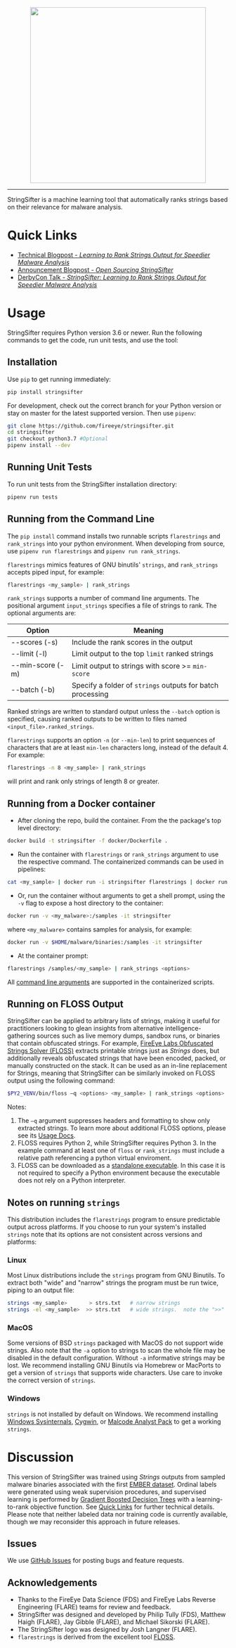 <div align="center">
  <img src="misc/stringsifter-flat-dark.png" width="400">
</div>

--------------------------------------------------------------------------------

StringSifter is a machine learning tool that automatically ranks strings based on their relevance for malware analysis.

# Quick Links
* [Technical Blogpost - *Learning to Rank Strings Output for Speedier Malware Analysis*](https://www.fireeye.com/blog/threat-research/2019/05/learning-to-rank-strings-output-for-speedier-malware-analysis.html)
* [Announcement Blogpost - *Open Sourcing StringSifter*](https://www.fireeye.com/blog/threat-research/2019/09/open-sourcing-stringsifter.html)
* [DerbyCon Talk - *StringSifter: Learning to Rank Strings Output for Speedier Malware Analysis*](https://youtu.be/pLiaVzOMJSk)

# Usage

StringSifter requires Python version 3.6 or newer. Run the following commands to get the code, run unit tests, and use the tool:

## Installation

Use `pip` to get running immediately:
```sh
pip install stringsifter
```

For development, check out the correct branch for your Python version or stay on master for the latest supported version. Then use `pipenv`:
```sh
git clone https://github.com/fireeye/stringsifter.git
cd stringsifter
git checkout python3.7 #Optional
pipenv install --dev
```

## Running Unit Tests

To run unit tests from the StringSifter installation directory:

```sh
pipenv run tests
```

## Running from the Command Line

The `pip install` command installs two runnable scripts `flarestrings` and `rank_strings` into your python environment. When developing from source, use `pipenv run flarestrings` and `pipenv run rank_strings`.

`flarestrings` mimics features of GNU binutils' `strings`, and `rank_strings` accepts piped input, for example:

```sh
flarestrings <my_sample> | rank_strings
```

`rank_strings` supports a number of command line arguments.  The positional argument `input_strings` specifies a file of strings to rank.  The optional arguments are:

Option | Meaning
--- | ---
--scores (-s) | Include the rank scores in the output
--limit (-l) | Limit output to the top `limit` ranked strings
--min-score (-m) | Limit output to strings with score >= `min-score`
--batch (-b) | Specify a folder of `strings` outputs for batch processing

Ranked strings are written to standard output unless the `--batch` option is specified, causing ranked outputs to be written to files named `<input_file>.ranked_strings`.

`flarestrings` supports an option `-n` (or `--min-len`) to print sequences of characters that are at least `min-len` characters long, instead of the default 4.  For example:

```sh
flarestrings -n 8 <my_sample> | rank_strings
```

will print and rank only strings of length 8 or greater.

## Running from a Docker container

- After cloning the repo, build the container.  From the the package's top level directory:
```sh
docker build -t stringsifter -f docker/Dockerfile .
```
- Run the container with `flarestrings` or `rank_strings` argument to use the respective command. The containerized commands can be used in pipelines:
```sh
cat <my_sample> | docker run -i stringsifter flarestrings | docker run -i stringsifter rank_strings
```
- Or, run the container without arguments to get a shell prompt, using the `-v` flag to expose a host directory to the container:
```sh
docker run -v <my_malware>:/samples -it stringsifter
```
where `<my_malware>` contains samples for analysis, for example:
```sh
docker run -v $HOME/malware/binaries:/samples -it stringsifter
```
- At the container prompt:
```sh
flarestrings /samples/<my_sample> | rank_strings <options>
```

All [command line arguments](#running-from-the-command-line) are supported in the containerized scripts.

## Running on FLOSS Output

StringSifter can be applied to arbitrary lists of strings, making it useful for practitioners looking to glean insights from alternative intelligence-gathering sources such as live memory dumps, sandbox runs, or binaries that contain obfuscated strings. For example, [FireEye Labs Obfuscated Strings Solver (FLOSS)](https://github.com/fireeye/flare-floss) extracts printable strings just as *Strings* does, but additionally reveals obfuscated strings that have been encoded, packed, or manually constructed on the stack. It can be used as an in-line replacement for Strings, meaning that StringSifter can be similarly invoked on FLOSS output using the following command:

```sh
$PY2_VENV/bin/floss –q <options> <my_sample> | rank_strings <options>
```

Notes:
1. The `–q` argument suppresses headers and formatting to show only extracted strings. To learn more about additional FLOSS options, please see its [Usage Docs](https://github.com/fireeye/flare-floss/blob/master/doc/usage.md).
2. FLOSS requires Python 2, while StringSifter requires Python 3.  In the example command at least one of `floss` or `rank_strings` must include a relative path referencing a python virtual enviroment.
3. FLOSS can be downloaded as a [standalone executable](https://github.com/fireeye/flare-floss/releases). In this case it is not required to specify a Python environment because the executable does not rely on a Python interpreter.

## Notes on running `strings`

This distribution includes the `flarestrings` program to ensure predictable output across platforms.  If you choose to run your system's installed `strings` note that its options are not consistent across versions and platforms:

### Linux

Most Linux distributions include the `strings` program from GNU Binutils.  To extract both "wide" and "narrow" strings the program must be run twice, piping to an output file:

```sh
strings <my_sample>       > strs.txt   # narrow strings
strings -el <my_sample>  >> strs.txt   # wide strings.  note the ">>"
```

### MacOS

Some versions of BSD `strings` packaged with MacOS do not support wide strings.  Also note that the `-a` option to strings to scan the whole file may be disabled in the default configuration.  Without `-a` informative strings may be lost.  We recommend installing GNU Binutils via Homebrew or MacPorts to get a version of `strings` that supports wide characters.  Use care to invoke the correct version of `strings`.

### Windows

`strings` is not installed by default on Windows. We recommend installing [Windows Sysinternals](https://docs.microsoft.com/en-us/sysinternals/), [Cygwin](https://www.cygwin.com/), or [Malcode Analyst Pack](http://sandsprite.com/iDef/MAP/) to get a working `strings`.

# Discussion
This version of StringSifter was trained using *Strings* outputs from sampled malware binaries associated with the first [EMBER dataset](https://github.com/endgameinc/ember). Ordinal labels were generated using weak supervision procedures, and supervised learning is performed by [Gradient Boosted Decision Trees](https://github.com/microsoft/LightGBM) with a learning-to-rank objective function. See [Quick Links](#quick-links) for further technical details. Please note that neither labeled data nor training code is currently available, though we may reconsider this approach in future releases.

## Issues
We use [GitHub Issues](https://github.com/fireeye/stringsifter/issues) for posting bugs and feature requests.

## Acknowledgements
- Thanks to the FireEye Data Science (FDS) and FireEye Labs Reverse Engineering (FLARE) teams for review and feedback.
- StringSifter was designed and developed by Philip Tully (FDS), Matthew Haigh (FLARE), Jay Gibble (FLARE), and Michael Sikorski (FLARE).
- The StringSifter logo was designed by Josh Langner (FLARE).
- `flarestrings` is derived from the excellent tool [FLOSS](https://github.com/fireeye/flare-floss/blob/master/floss/strings.py#L7-L9).
